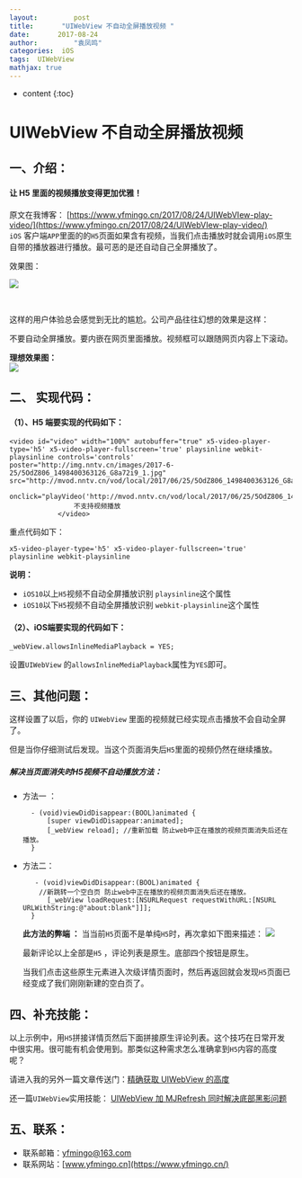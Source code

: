 ```yaml
---
layout:     	post
title:       "UIWebView 不自动全屏播放视频 "
date:     	2017-08-24
author:     	"袁凤鸣"
categories:  iOS
tags:  UIWebView
mathjax: true
---
```


* content
{:toc} 

# UIWebView 不自动全屏播放视频

## 一、介绍：
#### 让 H5 里面的视频播放变得更加优雅！

原文在我博客： [https://www.yfmingo.cn/2017/08/24/UIWebVIew-play-video/](https://www.yfmingo.cn/2017/08/24/UIWebVIew-play-video/)
<br>
`iOS` 客户端`APP`里面的的`H5`页面如果含有视频，当我们点击播放时就会调用`iOS`原生自带的播放器进行播放。最可恶的是还自动自己全屏播放了。

效果图：<br>

![](https://ws1.sinaimg.cn/large/cb81ffe8gy1fiuky58ni2g207m0ec4qv.gif)

<br>

这样的用户体验总会感觉到无比的尴尬。公司产品往往幻想的效果是这样：

不要自动全屏播放。要内嵌在网页里面播放。视频框可以跟随网页内容上下滚动。

**理想效果图：**<br>
![](https://ws1.sinaimg.cn/large/cb81ffe8gy1fiul60w57jg207j0e8hdy.gif)





## 二、 实现代码：
#### （1）、H5 端要实现的代码如下：

    <video id="video" width="100%" autobuffer="true" x5-video-player-type='h5' x5-video-player-fullscreen='true' playsinline webkit-playsinline controls='controls' poster="http://img.nntv.cn/images/2017-6-25/5OdZ806_1498400363126_G8a72i9_1.jpg" src="http://mvod.nntv.cn/vod/local/2017/06/25/5OdZ806_1498400363126_G8a72i9_2812.mp4"
                       onclick="playVideo('http://mvod.nntv.cn/vod/local/2017/06/25/5OdZ806_1498400363126_G8a72i9_2812.mp4');">
                    不支持视频播放
                </video>
                
重点代码如下：

`x5-video-player-type='h5' x5-video-player-fullscreen='true' playsinline webkit-playsinline`

 **说明：**
 
 -  `iOS10`以上`H5`视频不自动全屏播放识别 `playsinline`这个属性
 - `iOS10`以下`H5`视频不自动全屏播放识别 `webkit-playsinline`这个属性

 
#### （2）、iOS端要实现的代码如下：
    _webView.allowsInlineMediaPlayback = YES;
    
 设置`UIWebView` 的`allowsInlineMediaPlayback`属性为`YES`即可。
 
 
## 三、其他问题：
这样设置了以后，你的 `UIWebView` 里面的视频就已经实现点击播放不会自动全屏了。

但是当你仔细测试后发现。当这个页面消失后`H5`里面的视频仍然在继续播放。

##### 解决当页面消失时H5视频不自动播放方法：
- 方法一 ：

        - (void)viewDidDisappear:(BOOL)animated {
            [super viewDidDisappear:animated];
            [_webView reload]; //重新加载 防止web中正在播放的视频页面消失后还在播放。 
        }
 
 
- 方法二：
 
         - (void)viewDidDisappear:(BOOL)animated {
          //新跳转一个空白页 防止web中正在播放的视频页面消失后还在播放。
            [_webView loadRequest:[NSURLRequest requestWithURL:[NSURL URLWithString:@"about:blank"]]]; 
        }
        
    **此方法的弊端 ：**
    当当前`H5`页面不是单纯`H5`时，再次拿如下图来描述：
    ![](https://ws1.sinaimg.cn/large/cb81ffe8gy1fiul60w57jg207j0e8hdy.gif)
    
    最新评论以上全部是`H5` ，评论列表是原生。底部四个按钮是原生。
    
    当我们点击这些原生元素进入次级详情页面时，然后再返回就会发现`H5`页面已经变成了我们刚刚新建的空白页了。
    

## 四、补充技能：
以上示例中，用`H5`拼接详情页然后下面拼接原生评论列表。这个技巧在日常开发中很实用。很可能有机会使用到。那类似这种需求怎么准确拿到`H5`内容的高度呢？

请进入我的另外一篇文章传送门：[精确获取 UIWebView 的高度](https://www.yfmingo.cn/2017/03/13/accurate-get-webViewHeader/)

还一篇`UIWebView`实用技能：
[UIWebView 加 MJRefresh 同时解决底部黑影问题](https://www.yfmingo.cn/2017/08/25/UIWebVIew-mjrefresh/)        
## 五、联系：
- 联系邮箱：yfmingo@163.com
- 联系网站：[www.yfmingo.cn](https://www.yfmingo.cn/)





